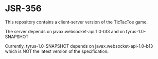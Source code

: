 JSR-356
=======

This repository contains a client-server version of the TicTacToe game.

The server depends on javax.websocket-api 1.0-b13 and on tyrus-1.0-SNAPSHOT

Currently, tyrus-1.0-SNAPSHOT depends on javax.websocket-api-1.0-b13 which is NOT the latest version of the specification.
